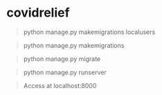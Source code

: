 # covidrelief

> python manage.py makemigrations localusers

> python manage.py makemigrations 

> python manage.py migrate

> python manage.py runserver

> Access at localhost:8000
